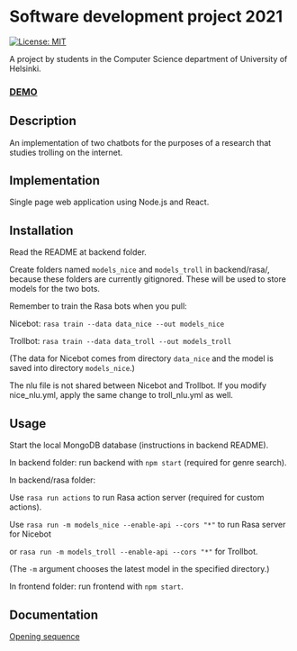 # Software development project 2021

[![License: MIT](https://img.shields.io/badge/License-MIT-yellow.svg)](https://opensource.org/licenses/MIT)

A project by students in the Computer Science department of University of Helsinki.

### [DEMO](https://ohtup-staging.cs.helsinki.fi/trollbot)

## Description

An implementation of two chatbots for the purposes of a research that studies trolling on the internet.

## Implementation

Single page web application using Node.js and React.

## Installation

Read the README at backend folder.

Create folders named `models_nice` and `models_troll` in backend/rasa/, because these folders are currently gitignored. These will be used to store models for the two bots.

Remember to train the Rasa bots when you pull:

Nicebot: `rasa train --data data_nice --out models_nice`

Trollbot: `rasa train --data data_troll --out models_troll`

(The data for Nicebot comes from directory `data_nice` and the model is saved into directory `models_nice`.)

The nlu file is not shared between Nicebot and Trollbot. If you modify nice_nlu.yml, apply the same change to troll_nlu.yml as well.

## Usage

Start the local MongoDB database (instructions in backend README).

In backend folder: run backend with `npm start` (required for genre search).

In backend/rasa folder:

Use `rasa run actions` to run Rasa action server (required for custom actions).

Use `rasa run -m models_nice --enable-api --cors "*"` to run Rasa server for Nicebot 

or `rasa run -m models_troll --enable-api --cors "*"` for Trollbot.

(The `-m` argument chooses the latest model in the specified directory.)

In frontend folder: run frontend with `npm start`.

## Documentation

[Opening sequence](https://github.com/sumuh/Trollbot/tree/main/documentation/trollbot-openingSequnce.png)
